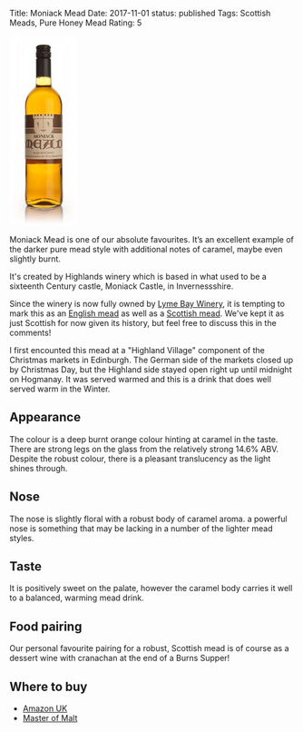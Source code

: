 Title: Moniack Mead
Date: 2017-11-01
status: published
Tags: Scottish Meads, Pure Honey Mead
Rating: 5

![Bottle of Moniack Mead](/images/moniack.jpg)

Moniack Mead is one of our absolute favourites. It’s an excellent example of
the darker pure mead style with additional notes of caramel, maybe even slightly burnt.

<!-- PELICAN_END_SUMMARY -->

It's created by Highlands winery which is based in what used to be a sixteenth
Century castle, Moniack Castle, in Invernessshire.

Since the winery is now fully owned by [Lyme Bay Winery](/lyme-bay-winery/), it
is tempting to mark this as an [English mead](/english-meads/) as well as a
[Scottish mead](/scottish-meads/). We've kept it as just Scottish for now given
its history, but feel free to discuss this in the comments!

I first encounted this mead at a "Highland Village" component of the Christmas
markets in Edinburgh. The German side of the markets closed up by Christmas Day,
but the Highland side stayed open right up until midnight on Hogmanay. It was
served warmed and this is a drink that does well served warm in the Winter.

## Appearance

The colour is a deep burnt orange colour hinting at caramel in the taste. There
are strong legs on the glass from the relatively strong 14.6% ABV. Despite the
robust colour, there is a pleasant translucency as the light shines through.

## Nose

The nose is slightly floral with a robust body of caramel aroma. a powerful
nose is something that may be lacking in a number of the lighter mead styles.

## Taste

It is positively sweet on the palate, however the caramel body carries it well
to a balanced, warming mead drink.

## Food pairing

Our personal favourite pairing for a robust, Scottish mead is of course as a
dessert wine with cranachan at the end of a Burns Supper!

## Where to buy

* [Amazon UK](https://www.amazon.co.uk/MONIACK-Moniack-Mead-750ml/dp/B0082C2E84/ref=as_li_ss_tl?s=grocery&ie=UTF8&qid=1513035679&sr=1-1&keywords=moniack&linkCode=ll1&tag=traditionalmead-21&linkId=aa127fbb7c626b27492faee3f2ec6a7d)
* [Master of Malt](https://www.masterofmalt.com/mead/highland-wineries/moniack-mead/?srh=1)
